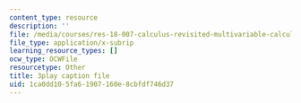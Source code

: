 ```yaml
---
content_type: resource
description: ''
file: /media/courses/res-18-007-calculus-revisited-multivariable-calculus-fall-2011/1ca0dd105fa61907160e8cbfdf746d37_CxUEyN4exSg.srt
file_type: application/x-subrip
learning_resource_types: []
ocw_type: OCWFile
resourcetype: Other
title: 3play caption file
uid: 1ca0dd10-5fa6-1907-160e-8cbfdf746d37
---
```

